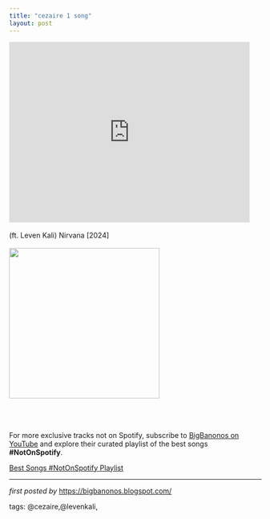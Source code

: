 ```yaml
---
title: "cezaire 1 song"
layout: post
---
```

<iframe frameborder="0" height="360" src="https://youtube.com/embed/YmOAhdvA1wE?si=4748FFJGMistVOLU" width="480"></iframe><div><br /></div><div>(ft. Leven Kali) Nirvana [2024]</div><div><br /></div><div class="separator" ><a href="https://i.scdn.co/image/ab67616d00001e028fd0758f475057c775a40025" imageanchor="1"><img border="0" data-original-height="300" data-original-width="300" height="300" src="https://i.scdn.co/image/ab67616d00001e028fd0758f475057c775a40025" width="300" /></a></div><br /><div><br /></div><div><br /></div>

<!--Subscribe and Playlist Links-->
<div>
    <p>For more exclusive tracks not on Spotify, subscribe to <a href="https://www.youtube.com/@BigBanonos" target="_blank">BigBanonos on YouTube</a> and explore their curated playlist of the best songs <strong>#NotOnSpotify</strong>.</p>
    <p><a href="https://www.youtube.com/playlist?list=PLtuNtuTatqI0kFahUCbtbfenC_ET5O_tr" target="_blank">Best Songs #NotOnSpotify Playlist<br /></a></p></div>

<hr />

<p><em>first posted by</em> <a href="https://bigbanonos.blogspot.com/" rel="noopener" target="_new">https://bigbanonos.blogspot.com/</a></p>

<p>tags: @cezaire,@levenkali,</p>
